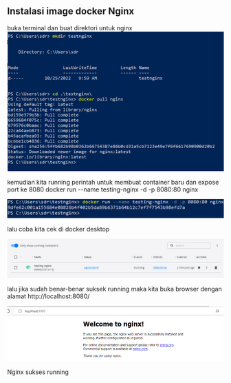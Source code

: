 ## Instalasi image docker Nginx

buka terminal dan buat direktori untuk nginx
![](images/13.PNG)

kemudian kita running perintah untuk membuat container baru dan expose port ke 8080
docker run --name testing-nginx -d -p 8080:80 nginx

![](images/14.PNG)

lalu coba kita cek di docker desktop

![](images/15.PNG)

lalu jika sudah benar-benar suksek running maka kita buka browser dengan alamat
http://localhost:8080/

![](images/16.PNG)

Nginx sukses running